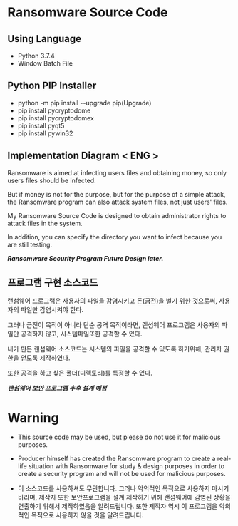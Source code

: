 # Ransomware Source Code 

## Using Language
 - Python 3.7.4
 - Window Batch File 

## Python PIP Installer
 - python -m pip install --upgrade pip(Upgrade)
 - pip install pycryptodome
 - pip install pycryptodomex
 - pip install pyqt5
 - pip install pywin32

## Implementation Diagram < ENG >
 Ransomware is aimed at infecting users files and obtaining money, so only users files should be infected.  

But if money is not for the purpose, but for the purpose of a simple attack, the Ransomware program can also attack system files, not just users' files.

My Ransomware Source Code is designed to obtain administrator rights to attack files in the system.

In addition, you can specify the directory you want to infect because you are still testing. 

***Ransomware Security Program Future Design later.***

## 프로그램 구현 소스코드 <KOR >
랜섬웨어 프로그램은 사용자의 파일을 감염시키고 돈(금전)을 벌기 위한 것으로써, 사용자의 파일만 감염시켜야 한다.  

그러나 금전이 목적이 아니라 단순 공격 목적이라면, 랜섬웨어 프로그램은 사용자의 파일만 공격하지 않고, 시스템파일또한 공격할 수 있다.  

내가 만든 랜섬웨어 소스코드는 시스템의 파일을 공격할 수 있도록 하기위해, 관리자 권한을 얻도록 제작하였다.

또한 공격을 하고 싶은 폴더(디렉토리)를 특정할 수 있다. 

***랜섬웨어 보안 프로그램 추후 설계 예정***

# Warning 
- This source code may be used, but please do not use it for malicious purposes.  

- Producer himself has created the Ransomware program to create a real-life situation with Ransomware for study & design purposes in order to create a security program and will not be used for malicious purposes.

- 이 소스코드를 사용하셔도 무관합니다. 그러나 악의적인 목적으로 사용하지 마시기 바라며, 제작자 또한 보안프로그램을 설계 제작하기 위해 랜섬웨어에 감염된 상황을 연출하기 위해서 제작하였음을 알려드립니다. 또한 제작자 역시 이 프로그램을 악의적인 목적으로 사용하지 않을 것을 알려드립니다. 
